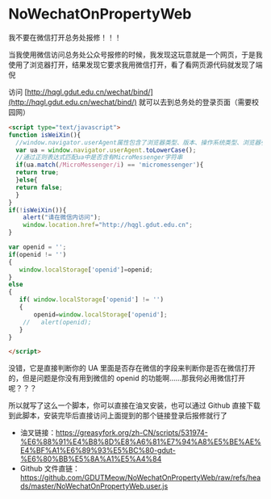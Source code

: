 # NoWechatOnPropertyWeb

我不要在微信打开总务处报修！！！

当我使用微信访问总务处公众号报修的时候，我发现这玩意就是一个网页，于是我使用了浏览器打开，结果发现它要求我用微信打开，看了看网页源代码就发现了端倪

访问 [http://hqgl.gdut.edu.cn/wechat/bind/](http://hqgl.gdut.edu.cn/wechat/bind/) 就可以去到总务处的登录页面（需要校园网）

```html
<script type="text/javascript">  
function isWeiXin(){
  //window.navigator.userAgent属性包含了浏览器类型、版本、操作系统类型、浏览器引擎类型等信息，这个属性可以用来判断浏览器类型
  var ua = window.navigator.userAgent.toLowerCase();
  //通过正则表达式匹配ua中是否含有MicroMessenger字符串
  if(ua.match(/MicroMessenger/i) == 'micromessenger'){
  return true;
  }else{
  return false;
  }
}
if(!isWeiXin()){
    alert("请在微信内访问");
    window.location.href="http://hqgl.gdut.edu.cn";
}

var openid = '';
if(openid != '')
{
   window.localStorage['openid']=openid;
}
else
{
   if( window.localStorage['openid'] != '')
   {
       openid=window.localStorage['openid'];
	//   alert(openid);
   }
}

</script>
```

没错，它是直接判断你的 UA 里面是否存在微信的字段来判断你是否在微信打开的，但是问题是你没有用到微信的 openid 的功能啊……那我何必用微信打开呢？？？

所以就写了这么一个脚本，你可以直接在油叉安装，也可以通过 Github 直接下载到此脚本，安装完毕后直接访问上面提到的那个链接登录后报修就行了

- 油叉链接：https://greasyfork.org/zh-CN/scripts/531974-%E6%88%91%E4%B8%8D%E8%A6%81%E7%94%A8%E5%BE%AE%E4%BF%A1%E6%89%93%E5%BC%80-gdut-%E6%80%BB%E5%8A%A1%E5%A4%84
- Github 文件直链：https://github.com/GDUTMeow/NoWechatOnPropertyWeb/raw/refs/heads/master/NoWechatOnPropertyWeb.user.js